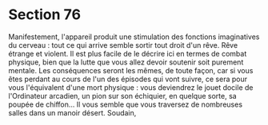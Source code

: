 # Section 76

Manifestement, l'appareil produit une stimulation des fonctions 
imaginatives du cerveau : tout ce qui arrive semble sortir tout 
droit d'un rêve. Rêve étrange et violent. Il est plus facile de le 
décrire ici en termes de combat physique, bien que la lutte que 
vous allez devoir soutenir soit purement mentale. Les 
conséquences seront les mêmes, de toute façon, car si vous êtes 
perdant au cours de l'un des épisodes qui vont suivre, ce sera 
pour vous l'équivalent d'une mort physique : vous deviendrez le 
jouet docile de l'Ordinateur arcadien, un pion sur son échiquier, 
en quelque sorte, sa poupée de chiffon... Il vous semble que vous 
traversez de nombreuses salles dans un manoir désert. Soudain,